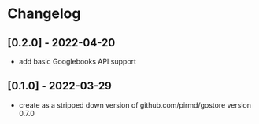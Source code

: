 # Changelog
## [0.2.0] - 2022-04-20
- add basic Googlebooks API support

## [0.1.0] - 2022-03-29
- create as a stripped down version of github.com/pirmd/gostore version 0.7.0


[modeline]: # ( vim: set fenc=utf-8 spell spl=en: )

